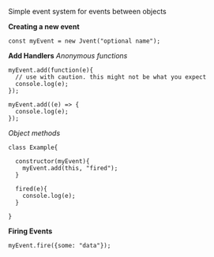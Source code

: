 Simple event system for events between objects

**Creating a new event**

    const myEvent = new Jvent("optional name");

**Add Handlers**
*Anonymous functions*


    myEvent.add(function(e){
      // use with caution. this might not be what you expect
      console.log(e);
    });

    myEvent.add((e) => {
      console.log(e);
    });

*Object methods*

    class Example{
    
      constructor(myEvent){
        myEvent.add(this, "fired");
      }
    
      fired(e){
        console.log(e);
      }

    }
    
   **Firing Events**

    myEvent.fire({some: "data"});
